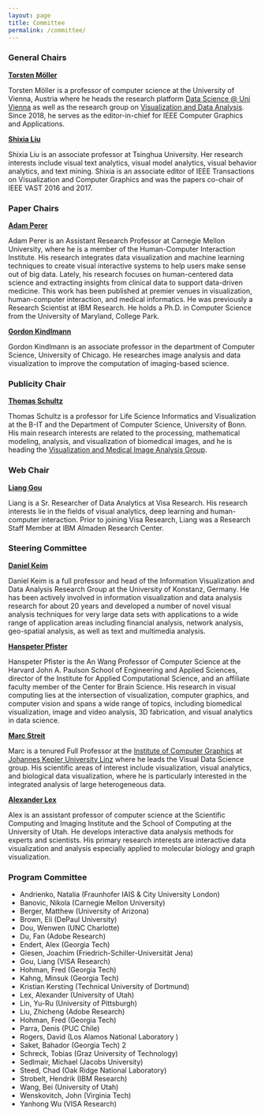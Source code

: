```yaml
---
layout: page
title: Committee
permalink: /committee/
---
```


### General Chairs

**[Torsten Möller](https://cs.univie.ac.at/Torsten.Möller)**  
 
 Torsten Möller is a professor of computer science at the University of Vienna, Austria where he heads the research platform [Data Science @ Uni Vienna](http://datascience.univie.ac.at) as well as the research group on [Visualization and Data Analysis](http://vda.cs.univie.ac.at). Since 2018, he serves as the editor-in-chief for IEEE Computer Graphics and Applications.

**[Shixia Liu](http://shixialiu.com/)**
    
Shixia Liu is an associate professor at Tsinghua University. Her research interests include visual text analytics, visual model analytics, visual behavior analytics, and text mining. Shixia is an associate editor of IEEE Transactions on Visualization and Computer Graphics and was the papers co-chair of IEEE VAST 2016 and 2017.


### Paper Chairs

**[Adam Perer](http://perer.org/)**  
    
Adam Perer is an Assistant Research Professor at Carnegie Mellon University, where he is a member of the Human-Computer Interaction Institute. His research integrates data visualization and machine learning techniques to create visual interactive systems to help users make sense out of big data. Lately, his research focuses on human-centered data science and extracting insights from clinical data to support data-driven medicine. This work has been published at premier venues in visualization, human-computer interaction, and medical informatics. He was previously a Research Scientist at IBM Research. He holds a Ph.D. in Computer Science from the University of Maryland, College Park.

**[Gordon Kindlmann](http://people.cs.uchicago.edu/~glk/)** 

Gordon Kindlmann is an associate professor in the department of Computer Science, University of Chicago. He researches image analysis and data visualization to improve the computation of imaging-based science.

### Publicity Chair

**[Thomas Schultz](http://cg.cs.uni-bonn.de/en/people/prof-dr-thomas-schultz/)** 
    
Thomas Schultz is a professor for Life Science Informatics and Visualization at the B-IT and the Department of Computer Science, University of Bonn. His main research interests are related to the processing, mathematical modeling, analysis, and visualization of biomedical images, and he is heading the [Visualization and Medical Image Analysis Group](http://cg.cs.uni-bonn.de/en/visualization-and-medical-image-analysis-group-prof-thomas-schultz/).


### Web Chair

**[Liang Gou](https://usa.visa.com/about-visa/visa-research/liang-gou.html)**  

Liang is a Sr. Researcher of Data Analytics at Visa Research. His research interests lie in the fields of visual analytics, deep learning and human-computer interaction. Prior to joining Visa Research, Liang was a Research Staff Member at IBM Almaden Research Center.


### Steering Committee

**[Daniel Keim](https://www.vis.uni-konstanz.de/mitglieder/keim/)** 

Daniel Keim is a full professor and head of the Information Visualization and Data Analysis Research Group at the University of Konstanz, Germany. He has been actively involved in information visualization and data analysis research for about 20 years and developed a number of novel visual analysis techniques for very large data sets with applications to a wide range of application areas including financial analysis, network analysis, geo-spatial analysis, as well as text and multimedia analysis. 


**[Hanspeter Pfister](http://www.seas.harvard.edu/directory/pfister)** 

Hanspeter Pfister is the An Wang Professor of Computer Science at the Harvard John A. Paulson School of Engineering and Applied Sciences, director of the Institute for Applied Computational Science, and an affiliate faculty member of the Center for Brain Science. His research in visual computing lies at the intersection of visualization, computer graphics, and computer vision and spans a wide range of topics, including biomedical visualization, image and video analysis, 3D fabrication, and visual analytics in data science. 

**[Marc Streit](http://marc-streit.com/)**

Marc is a tenured Full Professor at the [Institute of Computer Graphics](http://www.cg.jku.at/) at [Johannes Kepler University Linz](http://www.jku.at/) where he leads the Visual Data Science group. His scientific areas of interest include visualization, visual analytics, and biological data visualization, where he is particularly interested in the integrated analysis of large heterogeneous data. 

**[Alexander Lex](http://alexander-lex.net/)** 

Alex is an assistant professor of computer science at the Scientific Computing and Imaging Institute and the School of Computing at the University of Utah. He develops interactive data analysis methods for experts and scientists. His primary research interests are interactive data visualization and analysis especially applied to molecular biology and graph visualization.

### Program Committee 

- Andrienko, Natalia (Fraunhofer IAIS & City University London) 
- Banovic, Nikola (Carnegie Mellon University)
- Berger, Matthew (University of Arizona) 
- Brown, Eli (DePaul University)
- Dou, Wenwen (UNC Charlotte)
- Du, Fan (Adobe Research)
- Endert, Alex (Georgia Tech)
- Giesen, Joachim (Friedrich-Schiller-Universität Jena)
- Gou, Liang (VISA Research)
- Hohman, Fred (Georgia Tech)
- Kahng, Minsuk (Georgia Tech)
- Kristian Kersting (Technical University of Dortmund)
- Lex, Alexander (University of Utah) 
- Lin, Yu-Ru (University of Pittsburgh)
- Liu, Zhicheng	(Adobe Research)
- Hohman, Fred (Georgia Tech)	
- Parra, Denis (PUC Chile)	
- Rogers, David (Los Alamos National Laboratory )
- Saket, Bahador (Georgia Tech)	2
- Schreck, Tobias (Graz University of Technology)	
- Sedlmair, Michael	(Jacobs University)
- Steed, Chad (Oak Ridge National Laboratory)	
- Strobelt, Hendrik	(IBM Research)
- Wang, Bei	(University of Utah) 
- Wenskovitch, John (Virginia Tech)
- Yanhong Wu (VISA Research)